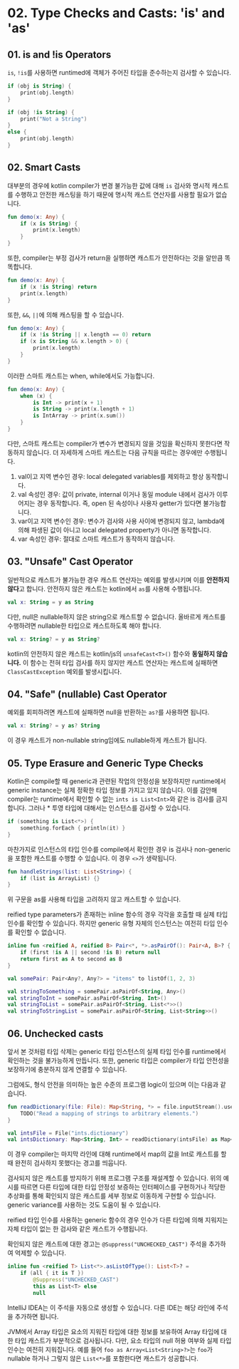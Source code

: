 # 02. Type Checks and Casts: 'is' and 'as'

## 01. is and !is Operators

`is`, `!is`를 사용하면 runtimed에 객체가 주어진 타입을 준수하는지 검사할 수 있습니다.

```kotlin
if (obj is String) {
    print(obj.length)
}

if (obj !is String) {
    print("Not a String")
}
else {
    print(obj.length)
}
```

## 02. Smart Casts

대부분의 경우에 kotlin compiler가 변경 불가능한 값에 대해 `is` 검사와 명시적 캐스트를 수행하고 안전한 캐스팅을 하기 때문에 명시적 캐스트 연산자를 사용할 필요가 없습니다.

```kotlin
fun demo(x: Any) {
    if (x is String) {
        print(x.length)
    }
}
```

또한, compiler는 부정 검사가 return을 실행하면 캐스트가 안전하다는 것을 알만큼 똑똑합니다.

```kotlin
fun demo(x: Any) {
    if (x !is String) return
    print(x.length)
}
```

또한, `&&`, `||`에 의해 캐스팅을 할 수 있습니다.

```kotlin
fun demo(x: Any) {
    if (x !is String || x.length == 0) return
    if (x is String && x.length > 0) {
        print(x.length)
    }
}
```

이러한 스마트 캐스트는 when, while에서도 가능합니다.

```kotlin
fun demo(x: Any) {
    when (x) {
        is Int -> print(x + 1)
        is String -> print(x.length + 1)
        is IntArray -> print(x.sum())
    }
}
```

다만, 스마트 캐스트는 compiler가 변수가 변경되지 않을 것임을 확신하지 못한다면 작동하지 않습니다.
더 자세하게 스마트 캐스트는 다음 규칙을 따르는 경우에만 수행됩니다.

1. val이고 지역 변수인 경우: local delegated variables를 제외하고 항상 동작합니다.
2. val 속성인 경우: 값이 private, internal 이거나 동일 module 내에서 검사가 이루어지는 경우 동작합니다. 즉, open 된 속성이나 사용자 getter가 있다면 불가능합니다.
3. var이고 지역 변수인 경우: 변수가 검사와 사용 사이에 변경되지 않고, lambda에 의해 파생된 값이 아니고 local delegated property가 아니면 동작합니다.
4. var 속성인 경우: 절대로 스마트 캐스트가 동작하지 않습니다.

## 03. "Unsafe" Cast Operator

일반적으로 캐스트가 불가능한 경우 캐스트 연산자는 예외를 발생시키며 이를 **안전하지 않다**고 합니다.
안전하지 않은 캐스트는 kotlin에서 `as`를 사용해 수행됩니다.

```kotlin
val x: String = y as String
```

다만, null은 nullable하지 않은 string으로 캐스트할 수 없습니다.
올바르게 캐스트를 수행하려면 nullable한 타입으로 캐스트하도록 해야 합니다.

```kotlin
val x: String? = y as String?
```

kotlin의 안전하지 않은 캐스트는 kotlin/js의 `unsafeCast<T>()` 함수와 **동일하지 않습니다.**
이 함수는 전혀 타입 검사를 하지 않지만 캐스트 연산자는 캐스트에 실패하면 `ClassCastException` 예외를 발생시킵니다.

## 04. "Safe" (nullable) Cast Operator

예외를 회피하려면 캐스트에 실패하면 null을 반환하는 `as?`를 사용하면 됩니다.

```kotlin
val x: String? = y as? String
```

이 경우 캐스트가 non-nullable string임에도 nullable하게 캐스트가 됩니다.

## 05. Type Erasure and Generic Type Checks

Kotlin은 compile할 때 generic과 관련된 작업의 안정성을 보장하지만 runtime에서 generic instance는 실제 정확한 타입 정보를 가지고 있지 않습니다.
이를 감안해 compiler는 runtime에서 확인할 수 없는 `ints is List<Int>`와 같은 is 검사를 금지합니다.
그러나 * 투영 타입에 대해서는 인스턴스를 검사할 수 있습니다.

```kotlin
if (something is List<*>) {
    something.forEach { println(it) }
}
```

마찬가지로 인스턴스의 타입 인수를 compile에서 확인한 경우 is 검사나 non-generic을 포함한 캐스트를 수행할 수 있습니다.
이 경우 `<>`가 생략됩니다.

```kotlin
fun handleStrings(list: List<String>) {
    if (list is ArrayList) {}
}
```

위 구문을 as를 사용해 타입을 고려하지 않고 캐스트할 수 있습니다.

reified type parameters가 존재하는 inline 함수의 경우 각각을 호출할 때 실제 타입 인수를 확인할 수 있습니다.
하지만 generic 유형 자체의 인스턴스는 여전히 타입 인수를 확인할 수 없습니다.

```kotlin
inline fun <reified A, reified B> Pair<*, *>.asPairOf(): Pair<A, B>? {
    if (first !is A || second !is B) return null
    return first as A to second as B
}

val somePair: Pair<Any?, Any?> = "items" to listOf(1, 2, 3)

val stringToSomething = somePair.asPairOf<String, Any>()
val stringToInt = somePair.asPairOf<String, Int>()
val stringToList = somePair.asPairOf<String, List<*>>()
val stringToStringList = somePair.asPairOf<String, List<String>>()
```

## 06. Unchecked casts

앞서 본 것처럼 타입 삭제는 generic 타입 인스턴스의 실제 타입 인수를 runtime에서 확인하는 것을 불가능하게 만듭니다.
또한, generic 타입은 compiler가 타입 안전성을 보장하기에 충분하지 않게 연결할 수 있습니다.

그럼에도, 형식 안전을 의미하는 높은 수준의 프로그램 logic이 있으며 이는 다음과 같습니다.

```kotlin
fun readDictionary(file: File): Map<String, *> = file.inputStream().use { 
    TODO("Read a mapping of strings to arbitrary elements.")
}

val intsFile = File("ints.dictionary")
val intsDictionary: Map<String, Int> = readDictionary(intsFile) as Map<String, Int>
```

이 경우 compiler는 마지막 라인에 대해 runtime에서 map의 값을 Int로 캐스트를 할 때 완전히 검사하지 못했다는 경고를 띄웁니다.

검사되지 않은 캐스트를 방지하기 위해 프로그램 구조를 재설계할 수 있습니다.
위의 예시를 따르면 다른 타입에 대한 타입 안정성 보증하는 인터페이스를 구현하거나 적당한 추상화를 통해 확인되지 않은 캐스트를 세부 정보로 이동하게 구현할 수 있습니다.
generic variance를 사용하는 것도 도움이 될 수 있습니다.

reified 타입 인수를 사용하는 generic 함수의 경우 인수가 다른 타입에 의해 지워지는 자체 타입이 없는 한 검사와 같은 캐스트가 수행됩니다.

확인되지 않은 캐스트에 대한 경고는 `@Suppress("UNCHECKED_CAST")` 주석을 추가하여 억제할 수 있습니다.

```kotlin
inline fun <reified T> List<*>.asListOfType(): List<T>? =
    if (all { it is T })
        @Suppress("UNCHECKED_CAST")
        this as List<T> else
        null
```

IntelliJ IDEA는 이 주석을 자동으로 생성할 수 있습니다.
다른 IDE는 해당 라인에 주석을 추가하면 됩니다.

JVM에서 Array 타입은 요소의 지워진 타입에 대한 정보를 보유하여 Array 타입에 대한 타입 캐스트가 부분적으로 검사됩니다.
다만, 요소 타입의 null 허용 여부와 실제 타입 인수는 여전히 지워집니다.
예를 들어 `foo as Array<List<String>?>`는 `foo`가 nullable 하거나 그렇지 않은 `List<*>`를 포함한다면 캐스트가 성공합니다.
